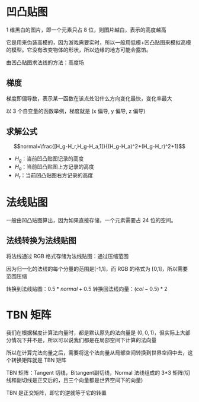 # 凹凸贴图

1 维黑白的图片，即一个元素只占 8 位，则图片越白，表示的高度越高

它是用来伪装高模的，因为游戏需要实时，所以一般用低模+凹凸贴图来模拟高模的模型。它没有改变物体的形状，所以边缘的地方可能会露馅。

由凹凸贴图求法线的方法：高度场

## 梯度

梯度即偏导数，表示某一函数在该点处沿什么方向变化最快，变化率最大

以 3 个自变量的函数举例，梯度就是 (x 偏导, y 偏导, z 偏导)

## 求解公式

$$normal=\frac{[H_g-H_r,H_g-H_a,1]}{(H_g-H_a)^2+(H_g-H_r)^2+1}$$
- $H_g$：当前凹凸贴图记录的高度
- $H_a$：当前凹凸贴图上方记录的高度
- $H_r$：当前凹凸贴图右方记录的高度

# 法线贴图

一般由凹凸贴图算出，因为如果直接存储，一个元素需要占 24 位的空间。

## 法线转换为法线贴图

将法线通过 RGB 格式存储为法线贴图：通过压缩范围

因为归一化的法线的每个分量的范围是\[-1,1]，而 RGB 的格式为 \[0,1]，所以需要范围压缩

转换到法线贴图：$0.5*normal + 0.5$
转换回法线向量：$(col-0.5)*2$

# TBN 矩阵

我们在根据梯度计算法向量时，都是默认原先的法向量是 $(0,0,1)$，但实际上大部分情况下并不是，所以可以说我们都是在局部空间下计算的法向量

所以在计算完法向量之后，需要将这个法向量从局部空间转换到世界空间中去，这个转换矩阵就是 TBN 矩阵

TBN 矩阵：Tangent 切线，Bitangent副切线，Normal 法线组成的 3\*3 矩阵(切线和副切线是正交后的，且三个向量都是世界空间下的向量)

TBN 是正交矩阵，即它的逆就等于它的转置


